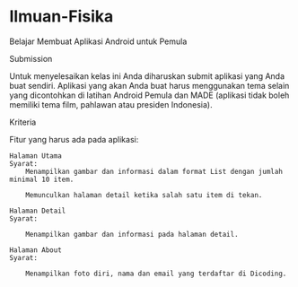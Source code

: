 # Ilmuan-Fisika
Belajar Membuat Aplikasi Android untuk Pemula

Submission

Untuk menyelesaikan kelas ini Anda diharuskan submit aplikasi yang Anda buat sendiri. Aplikasi yang akan Anda buat harus menggunakan tema selain yang dicontohkan di latihan Android Pemula dan MADE (aplikasi tidak boleh memiliki tema film, pahlawan atau presiden Indonesia).


Kriteria

Fitur yang harus ada pada aplikasi:

    Halaman Utama
    Syarat:
        Menampilkan gambar dan informasi dalam format List dengan jumlah minimal 10 item.

        Memunculkan halaman detail ketika salah satu item di tekan.

    Halaman Detail
    Syarat:

        Menampilkan gambar dan informasi pada halaman detail.

    Halaman About
    Syarat:

        Menampilkan foto diri, nama dan email yang terdaftar di Dicoding.
